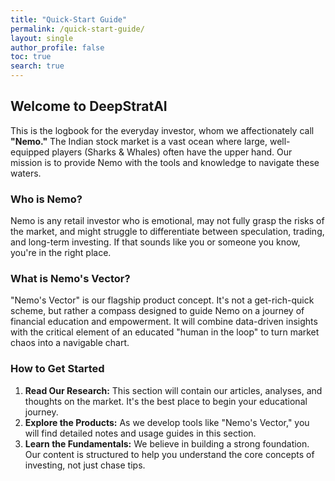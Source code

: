 ```yaml
---
title: "Quick-Start Guide"
permalink: /quick-start-guide/
layout: single
author_profile: false
toc: true
search: true
---
```


## Welcome to DeepStratAI

This is the logbook for the everyday investor, whom we affectionately call **"Nemo."** The Indian stock market is a vast ocean where large, well-equipped players (Sharks & Whales) often have the upper hand. Our mission is to provide Nemo with the tools and knowledge to navigate these waters.

### Who is Nemo?

Nemo is any retail investor who is emotional, may not fully grasp the risks of the market, and might struggle to differentiate between speculation, trading, and long-term investing. If that sounds like you or someone you know, you're in the right place.

### What is Nemo's Vector?

"Nemo's Vector" is our flagship product concept. It's not a get-rich-quick scheme, but rather a compass designed to guide Nemo on a journey of financial education and empowerment. It will combine data-driven insights with the critical element of an educated "human in the loop" to turn market chaos into a navigable chart.

### How to Get Started

1.  **Read Our Research:** This section will contain our articles, analyses, and thoughts on the market. It's the best place to begin your educational journey.
2.  **Explore the Products:** As we develop tools like "Nemo's Vector," you will find detailed notes and usage guides in this section.
3.  **Learn the Fundamentals:** We believe in building a strong foundation. Our content is structured to help you understand the core concepts of investing, not just chase tips.
